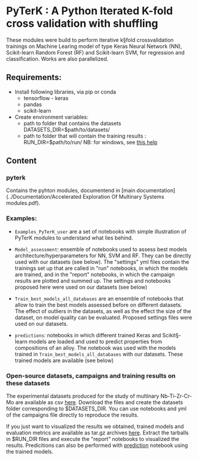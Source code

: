 # PyTerK : A Python Iterated K-fold cross validation with shuffling  

These modules were build to perform iterative k§fold crossvalidation trainings on Machine Learing model of type Keras Neural Network (NN), Scikit-learn Random Forest (RF) and Scikit-learn SVM, for regression and classification. Works are also parallelized. 

## Requirements:
* Install following libraries, via pip or conda
	* tensorflow - keras
	* pandas 
	* scikit-learn
* Create environment variables:
	* path to folder that contains the datasets DATASETS_DIR=$path/to/datasets/
	* path to folder that will contain the training results : RUN_DIR=$path/to/run/ 
NB: for windows, see [this help](https://docs.oracle.com/en/database/oracle/machine-learning/oml4r/1.5.1/oread/creating-and-modifying-environment-variables-on-windows.html)


## Content

### pyterk 
 
Contains the pyhton modules, documentend in [main documentation](../Documentation/Accelerated Exploration Of Multinary Systems modules.pdf). 

### Examples: 

* `Examples_PyTerK_user` are a set of notebooks with simple illustration of PyTerK modules to understand what lies behind. 

* `Model_assessment`: ensemble of notebooks used to assess best models architecture/hyperparameters for NN, SVM and RF. They can be directly used with our datasets (see below). The "settings" yml files contain the trainings set up that are called in "run" notebooks, in which the models are trained, and in the "report" notebooks, in which the campaign results are plotted and summed up. The settings and notebooks proposed here were used on our datasets (see below)

* `Train_best_models_all_databases` are an ensemble of notebooks that allow to train the best models assessed before on different datasets. The effect of outliers in the datasets, as well as the effect the size of the dataset, on model quality can be evaluated. Proposed settings files were used on our datasets. 

* `predictions`: notebooks in which different trained Keras and Scikit§-learn models are loaded and used to predict properties from compositions of an alloy. The notebook was used with the models trained in  `Train_best_models_all_databases` with our datasets. These trained models are available (see below)

### Open-source datasets, campaigns and training results on these datasets

The experimental datasets produced for the study of multinary Nb-Ti-Zr-Cr-Mo are available as csv [here](https://zenodo.org/record/6104937#.Yg4ifC9ziRs). Download the files and create the datasets folder corresponding to $DATASETS_DIR. You can use notebooks and yml of the campaigns file directly to reproduce the results. 

If you just want to visualized the results we obtained, trained models and evaluation metrics are available as tar.gz archives [here](https://zenodo.org/record/6104937#.Yg4ifC9ziRs). Extract the tarballs in $RUN_DIR files and execute the "report" notebooks to visualized the results. Predicitions can also be performed with [prediction](Examples/prediction.ipynb) notebook using the trained models.

